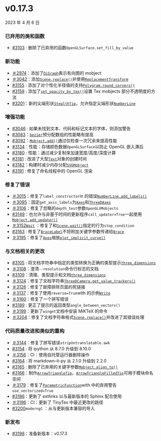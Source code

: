 # v0.17.3 

2023 年 4 月 6 日

### 已弃用的类和函数

- [#3103](https://github.com/ManimCommunity/manim/pull/3103) : 删除了已弃用的函数`OpenGLSurface.set_fill_by_value`

### 新功能

- [＃2974](https://github.com/ManimCommunity/manim/pull/2974)：添加了[`DiGraph`]()表示有向图的 mobject
- [＃3042](https://github.com/ManimCommunity/manim/pull/3042)：添加[`Scene.replace()`]()并使用[`ReplacementTransform`]()
- [#3155](https://github.com/ManimCommunity/manim/pull/3155) : 添加了对个性化半径值的支持[`Polygram.round_corners()`]()
- [#3159](https://github.com/ManimCommunity/manim/pull/3159) : 添加了[`set_opacity_by_tex()`]()设置 Tex mobjects 部分不透明度的方法
- [#3201](https://github.com/ManimCommunity/manim/pull/3201)：新的尖端形状[`StealthTip`]()，允许指定尖端形状[`NumberLine`]()

### 增强功能

- [#3046](https://github.com/ManimCommunity/manim/pull/3046) : 如果未找到文本、代码和标记文本的字体，则添加警告
- [#3083](https://github.com/ManimCommunity/manim/pull/3083)：[`bezier`]()预分配数组的性能略有提高
- [#3092](https://github.com/ManimCommunity/manim/pull/3092)：[`Mobject.add()`]()通过仅检查一次冗余来提高性能
- [#3134](https://github.com/ManimCommunity/manim/pull/3134)：性能：存储颜色数据`OpenGLSurface`以防止 OpenGL 嵌入滞后
- [#3180](https://github.com/ManimCommunity/manim/pull/3180) : 性能：通过减少复制来加速宽度/高度/深度计算
- [#3181](https://github.com/ManimCommunity/manim/pull/3181) : 改进了大型[`Text`]()对象的创建时间
- [#3182](https://github.com/ManimCommunity/manim/pull/3182)：构建时减少内存分配[`SVGMobject`]()
- [#3191](https://github.com/ManimCommunity/manim/pull/3191) : 修复了命名线程中的 OpenGL 渲染

### 修复了错误

- [＃3015](https://github.com/ManimCommunity/manim/pull/3015)：修复了`label_constructor`in 的错误[`NumberLine.add_labels()`]()
- [＃3095](https://github.com/ManimCommunity/manim/pull/3095)：固定`get_axis_labels`为[`Axes`]()和[`ThreeDAxes`]()
- [＃3106](https://github.com/ManimCommunity/manim/pull/3106)：修复了忽略的`depth_test`参数`OpenGLVMobjects`
- [#3149](https://github.com/ManimCommunity/manim/pull/3149)：也允许与非基于时间的更新程序`call_updater=True`一起使用[`Mobject.add_updater()`]()
- [＃3152](https://github.com/ManimCommunity/manim/pull/3152)[`Wait`]() ：修复了和[`Scene.wait()`]()指定的行为`stop_condition`
- [#3163](https://github.com/ManimCommunity/manim/pull/3163) : 修复了[`BraceLabel`](")不将附加关键字参数传递给[`Brace`]()
- [＃3195](https://github.com/ManimCommunity/manim/pull/3195)：修复了[`Axes`]()缩放[`plot_implicit_curve()`]()

### 与文档相关的更改

- [#3105](https://github.com/ManimCommunity/manim/pull/3105) : 将文档字符串中指定的类型转换为正确的类型提示[`three_dimensions`]()
- [＃3108](https://github.com/ManimCommunity/manim/pull/3108)：澄清`--resolution`命令行标志的文档
- [#3109](https://github.com/ManimCommunity/manim/pull/3109)：清理、类型提示和文档[`three_dimensions`]()
- [＃3124](https://github.com/ManimCommunity/manim/pull/3124)：修复了文档字符串[`ThreeDCamera.get_value_trackers()`]()
- [＃3126](https://github.com/ManimCommunity/manim/pull/3126)：修复了故障排除页面的死链接
- [＃3137](https://github.com/ManimCommunity/manim/pull/3137)：修复了使用`reverse=True`with 的示例[`Write`]()
- [＃3160](https://github.com/ManimCommunity/manim/pull/3160)：修复了一个拼写错误
- [#3189](https://github.com/ManimCommunity/manim/pull/3189) : 更正了提示的返回类型`angle_between_vectors()`
- [＃3199](https://github.com/ManimCommunity/manim/pull/3199)：更新了`winget`文档中安装 MiKTeX 的命令
- [＃3204](https://github.com/ManimCommunity/manim/pull/3204)：修复了文档字符串格式[`Scene.replace()`]()并改进了其错误处理

### 代码质量改进和类似的重构

- [＃3144](https://github.com/ManimCommunity/manim/pull/3144)：修复了拼写错误`stripUntranslatable.awk`
- [#3154](https://github.com/ManimCommunity/manim/pull/3154) : 将 ipython 从 8.7.0 升级到 8.10.0
- [＃3156](https://github.com/ManimCommunity/manim/pull/3156)：CI：使用自托管运行器删除操作
- [#3164](https://github.com/ManimCommunity/manim/pull/3164) : 将 markdown-it-py 从 2.1.0 升级到 2.2.0
- [#3165](https://github.com/ManimCommunity/manim/pull/3165) : 删除了已弃用的关键字参数[`Mobject.align_to()`]()
- [#3166](https://github.com/ManimCommunity/manim/pull/3166)：制作[`ArrowTriangleTip`]()，[`ArrowTriangleFilledTip`]()可用于模块命名空间
- [＃3179](https://github.com/ManimCommunity/manim/pull/3179)：修复了[`ParametricFunction`]()with 中的弃用警告`use_vectorized=True`
- [#3186](https://github.com/ManimCommunity/manim/pull/3186)：更新了 extlinks 以与最新版本的 Sphinx 配合使用
- [＃3196](https://github.com/ManimCommunity/manim/pull/3196)：CI：更新了 TinyTex 中最近更改的路径
- [#3200](https://github.com/ManimCommunity/manim/pull/3200)`moderngl` ：从与更新版本兼容的导入

### 新发布

- [#3198](https://github.com/ManimCommunity/manim/pull/3198)：准备新版本：v0.17.3
